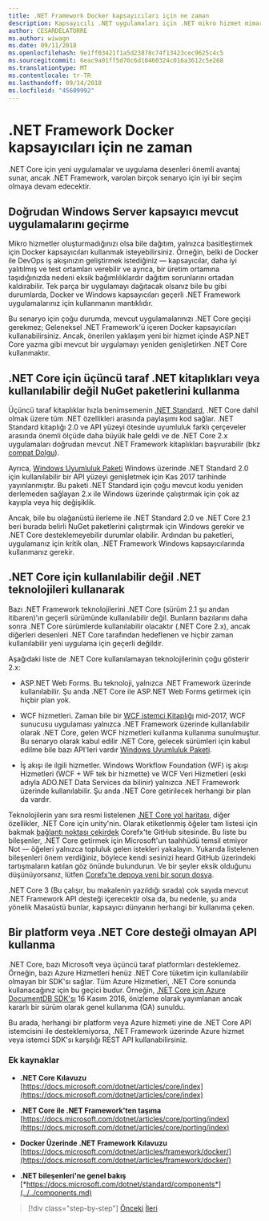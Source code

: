 ```yaml
---
title: .NET Framework Docker kapsayıcıları için ne zaman
description: Kapsayıcılı .NET uygulamaları için .NET mikro hizmet mimarisi | .NET Framework Docker kapsayıcıları için ne zaman
author: CESARDELATORRE
ms.author: wiwagn
ms.date: 09/11/2018
ms.openlocfilehash: 9e1ff03421f1a5d23878c74f13423cec9625c4c5
ms.sourcegitcommit: 6eac9a01ff5d70c6d18460324c016a3612c5e268
ms.translationtype: MT
ms.contentlocale: tr-TR
ms.lasthandoff: 09/14/2018
ms.locfileid: "45609992"
---
```

# <a name="when-to-choose-net-framework-for-docker-containers"></a>.NET Framework Docker kapsayıcıları için ne zaman

.NET Core için yeni uygulamalar ve uygulama desenleri önemli avantaj sunar, ancak .NET Framework, varolan birçok senaryo için iyi bir seçim olmaya devam edecektir.

## <a name="migrating-existing-applications-directly-to-a-windows-server-container"></a>Doğrudan Windows Server kapsayıcı mevcut uygulamalarını geçirme

Mikro hizmetler oluşturmadığınızı olsa bile dağıtım, yalnızca basitleştirmek için Docker kapsayıcıları kullanmak isteyebilirsiniz. Örneğin, belki de Docker ile DevOps iş akışınızın geliştirmek istediğiniz — kapsayıcılar, daha iyi yalıtılmış ve test ortamları verebilir ve ayrıca, bir üretim ortamına taşıdığınızda nedeni eksik bağımlılıklardır dağıtım sorunlarını ortadan kaldırabilir. Tek parça bir uygulamayı dağıtacak olsanız bile bu gibi durumlarda, Docker ve Windows kapsayıcıları geçerli .NET Framework uygulamalarınız için kullanmanın mantıklıdır.

Bu senaryo için çoğu durumda, mevcut uygulamalarınızı .NET Core geçişi gerekmez; Geleneksel .NET Framework'ü içeren Docker kapsayıcıları kullanabilirsiniz. Ancak, önerilen yaklaşım yeni bir hizmet içinde ASP.NET Core yazma gibi mevcut bir uygulamayı yeniden genişletirken .NET Core kullanmaktır.

## <a name="using-third-party-net-libraries-or-nuget-packages-not-available-for-net-core"></a>.NET Core için üçüncü taraf .NET kitaplıkları veya kullanılabilir değil NuGet paketlerini kullanma

Üçüncü taraf kitaplıklar hızla benimsemenin [.NET Standard](https://docs.microsoft.com/dotnet/articles/standard/library), .NET Core dahil olmak üzere tüm .NET özellikleri arasında paylaşımı kod sağlar. .NET Standard kitaplığı 2.0 ve API yüzeyi ötesinde uyumluluk farklı çerçeveler arasında önemli ölçüde daha büyük hale geldi ve de .NET Core 2.x uygulamaları doğrudan mevcut .NET Framework kitaplıkları başvurabilir (bkz [compat Dolgu](https://github.com/dotnet/standard/blob/master/docs/netstandard-20/README.md#net-framework-461-supporting-net-standard-20)).

Ayrıca, [Windows Uyumluluk Paketi](https://docs.microsoft.com/dotnet/core/porting/windows-compat-pack) Windows üzerinde .NET Standard 2.0 için kullanılabilir bir API yüzeyi genişletmek için Kas 2017 tarihinde yayınlanmıştır. Bu paketi .NET Standard için çoğu mevcut kodu yeniden derlemeden sağlayan 2.x ile Windows üzerinde çalıştırmak için çok az kayıpla veya hiç değişiklik.

Ancak, bile bu olağanüstü ilerleme ile .NET Standard 2.0 ve .NET Core 2.1 beri burada belirli NuGet paketlerini çalıştırmak için Windows gerekir ve .NET Core desteklemeyebilir durumlar olabilir. Ardından bu paketleri, uygulamanız için kritik olan, .NET Framework Windows kapsayıcılarında kullanmanız gerekir.

## <a name="using-net-technologies-not-available-for-net-core"></a>.NET Core için kullanılabilir değil .NET teknolojileri kullanarak 

Bazı .NET Framework teknolojilerini .NET Core (sürüm 2.1 şu andan itibaren)'ın geçerli sürümünde kullanılabilir değil. Bunların bazılarını daha sonra .NET Core sürümlerde kullanılabilir olacaktır (.NET Core 2.x), ancak diğerleri desenleri .NET Core tarafından hedeflenen ve hiçbir zaman kullanılabilir yeni uygulama için geçerli değildir.

Aşağıdaki liste de .NET Core kullanılamayan teknolojilerinin çoğu gösterir 2.x:

-   ASP.NET Web Forms. Bu teknoloji, yalnızca .NET Framework üzerinde kullanılabilir. Şu anda .NET Core ile ASP.NET Web Forms getirmek için hiçbir plan yok.

-   WCF hizmetleri. Zaman bile bir [WCF istemci Kitaplığı](https://github.com/dotnet/wcf) mid-2017, WCF sunucusu uygulaması yalnızca .NET Framework üzerinde kullanılabilir olarak .NET Core, gelen WCF hizmetleri kullanma kullanıma sunulmuştur. Bu senaryo olarak kabul edilir .NET Core, gelecek sürümleri için kabul edilme bile bazı API'leri vardır [Windows Uyumluluk Paketi](https://docs.microsoft.com/dotnet/core/porting/windows-compat-pack).

-   İş akışı ile ilgili hizmetler. Windows Workflow Foundation (WF) iş akışı Hizmetleri (WCF + WF tek bir hizmette) ve WCF Veri Hizmetleri (eski adıyla ADO.NET Data Services da bilinir) yalnızca .NET Framework üzerinde kullanılabilir. Şu anda .NET Core getirilecek herhangi bir plan da vardır.

Teknolojilerin yanı sıra resmi listelenen [.NET Core yol haritası](https://github.com/aspnet/Home/wiki/Roadmap), diğer özellikler, .NET Core için unity'nin. Olarak etiketlenmiş öğeler tam listesi için bakmak [bağlantı noktası çekirdek](https://github.com/dotnet/corefx/issues?q=is%3Aopen+is%3Aissue+label%3Aport-to-core) Corefx'te GitHub sitesinde. Bu liste bu bileşenler, .NET Core getirmek için Microsoft'un taahhüdü temsil etmiyor Not — öğeleri yalnızca topluluk gelen istekleri yakalayın. Yukarıda listelenen bileşenleri önem verdiğiniz, böylece kendi sesinizi heard GitHub üzerindeki tartışmaların katılan göz önünde bulundurun. Ve bir şeyler eksik olduğunu düşünüyorsanız, lütfen [Corefx'te depoya yeni bir sorun dosya](https://github.com/dotnet/corefx/issues/new).

.NET Core 3 (Bu çalışır, bu makalenin yazıldığı sırada) çok sayıda mevcut .NET Framework API desteği içerecektir olsa da, bu nedenle, şu anda yönelik Masaüstü bunlar, kapsayıcı dünyanın herhangi bir kullanıma çeken.

## <a name="using-a-platform-or-api-that-does-not-support-net-core"></a>Bir platform veya .NET Core desteği olmayan API kullanma

.NET Core, bazı Microsoft veya üçüncü taraf platformları desteklemez. Örneğin, bazı Azure Hizmetleri henüz .NET Core tüketim için kullanılabilir olmayan bir SDK'sı sağlar. Tüm Azure Hizmetleri, .NET Core sonunda kullanacağınız için bu geçici budur. Örneğin, [.NET Core için Azure DocumentDB SDK'sı](https://www.nuget.org/packages/Microsoft.Azure.DocumentDB.Core/1.2.1) 16 Kasım 2016, önizleme olarak yayımlanan ancak kararlı bir sürüm olarak genel kullanıma (GA) sunuldu.

Bu arada, herhangi bir platform veya Azure hizmeti yine de .NET Core API istemcisini ile desteklemiyorsa, .NET Framework üzerinde Azure hizmet veya istemci SDK'sı karşılığı REST API kullanabilirsiniz.

### <a name="additional-resources"></a>Ek kaynaklar

-   **.NET Core Kılavuzu**  
    [https://docs.microsoft.com/dotnet/articles/core/index](https://docs.microsoft.com/dotnet/articles/core/index)

-   **.NET Core ile .NET Framework'ten taşıma**  
    [https://docs.microsoft.com/dotnet/articles/core/porting/index](https://docs.microsoft.com/dotnet/articles/core/porting/index)

-   **Docker Üzerinde .NET Framework Kılavuzu**  
    [https://docs.microsoft.com/dotnet/articles/framework/docker/](https://docs.microsoft.com/dotnet/articles/framework/docker/)

-   **.NET bileşenleri'ne genel bakış**  
    [*https://docs.microsoft.com/dotnet/standard/components*](../../components.md)




>[!div class="step-by-step"]
[Önceki](net-core-container-scenarios.md)
[İleri](container-framework-choice-factors.md)
